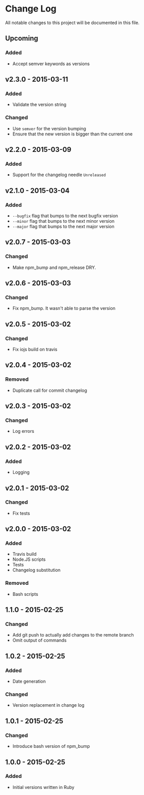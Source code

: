 # Change Log
All notable changes to this project will be documented in this file.

## Upcoming
### Added
- Accept semver keywords as versions

## v2.3.0 - 2015-03-11
### Added
- Validate the version string

### Changed
- Use `semver` for the version bumping
- Ensure that the new version is bigger than the current one

## v2.2.0 - 2015-03-09
### Added
- Support for the changelog needle `Unreleased`

## v2.1.0 - 2015-03-04
### Added
- `--bugfix` flag that bumps to the next bugfix version
- `--minor` flag that bumps to the next minor version
- `--major` flag that bumps to the next major version

## v2.0.7 - 2015-03-03
### Changed
- Make npm_bump and npm_release DRY.

## v2.0.6 - 2015-03-03
### Changed
- Fix npm_bump. It wasn't able to parse the version

## v2.0.5 - 2015-03-02
### Changed
- Fix iojs build on travis

## v2.0.4 - 2015-03-02
### Removed
- Duplicate call for commit changelog

## v2.0.3 - 2015-03-02
### Changed
- Log errors

## v2.0.2 - 2015-03-02
### Added
- Logging

## v2.0.1 - 2015-03-02
### Changed
- Fix tests

## v2.0.0 - 2015-03-02
### Added
- Travis build
- Node.JS scripts
- Tests
- Changelog substitution

### Removed
- Bash scripts

## 1.1.0 - 2015-02-25
### Changed
- Add git push to actually add changes to the remote branch
- Omit output of commands

## 1.0.2 - 2015-02-25
### Added
- Date generation

### Changed
- Version replacement in change log

## 1.0.1 - 2015-02-25
### Changed
- Introduce bash version of npm_bump

## 1.0.0 - 2015-02-25
### Added
- Initial versions written in Ruby
